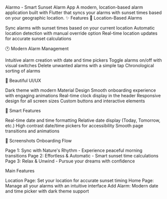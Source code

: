 Alarmo - Smart Sunset Alarm App
A modern, location-based alarm application built with Flutter that syncs your alarms with sunset times based on your geographic location.
✨ Features
🌅 Location-Based Alarms

Sync alarms with sunset times based on your current location
Automatic location detection with manual override option
Real-time location updates for accurate sunset calculations

🕐 Modern Alarm Management

Intuitive alarm creation with date and time pickers
Toggle alarms on/off with visual switches
Delete unwanted alarms with a simple tap
Chronological sorting of alarms

🎨 Beautiful UI/UX

Dark theme with modern Material Design
Smooth onboarding experience with engaging animations
Real-time clock display in the header
Responsive design for all screen sizes
Custom buttons and interactive elements

📱 Smart Features

Real-time date and time formatting
Relative date display (Today, Tomorrow, etc.)
High contrast date/time pickers for accessibility
Smooth page transitions and animations

📱 Screenshots
Onboarding Flow

Page 1: Sync with Nature's Rhythm - Experience peaceful morning transitions
Page 2: Effortless & Automatic - Smart sunset time calculations
Page 3: Relax & Unwind - Pursue your dreams with confidence

Main Features

Location Page: Set your location for accurate sunset timing
Home Page: Manage all your alarms with an intuitive interface
Add Alarm: Modern date and time picker with dark theme support
